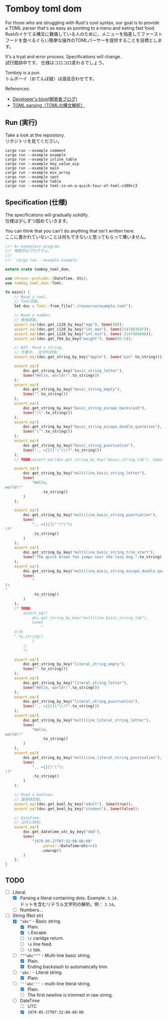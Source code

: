 # Tomboy toml dom

For those who are struggling with Rust's cool syntax, our goal is to provide a TOML parser that's as easy as pointing to a menu and eating fast food.  
Rustのイケてる構文に難儀している人のために、メニューを指差してファーストフードを食べるぐらい簡単な操作のTOMLパーサーを提供することを目標とします。  

It's a tryal and error process. Specifications will change.  
試行錯誤中です。 仕様はコロコロ変わるでしょう。  

Tomboy is a pun.  
トムボーイ（おてんば娘）は語呂合わせです。  

References:  

* [Developer's blog(開発者ブログ)](https://crieit.net/drafts/5f8094a14a0cf)
* [TOML parsing（TOMLの構文解析）](https://crieit.net/posts/TOML-parsing-TOML)

## Run (実行)

Take a look at the repository.  
リポジトリを見てください。  

```shell
cargo run --example comment
cargo run --example example
cargo run --example inline_table
cargo run --example key_value_wip
cargo run --example main
cargo run --example mix_array
cargo run --example spot
cargo run --example table
cargo run --example toml-io-en-a-quick-tour-of-toml-v100rc3
```

## Specification (仕様)

The specifications will gradually solidify.  
仕様は少しずつ固めていきます。  

You can think that you can't do anything that isn't written here.  
ここに書かれていないことは何もできないと思ってもらって構いません。  

```rust
//! An exemplary program.
//! 模範的なプログラム。
//!
//! `cargo run --example example`

extern crate tomboy_toml_dom;

use chrono::prelude::{DateTime, Utc};
use tomboy_toml_dom::Toml;

fn main() {
    // Read a toml.
    // Toml読取。
    let doc = Toml::from_file("./resource/example.toml");

    // Read a number.
    // 数値読取。
    assert_eq!(doc.get_i128_by_key("age"), Some(40));
    assert_eq!(doc.get_i128_by_key("int_max"), Some(2147483647));
    assert_eq!(doc.get_i128_by_key("int_min"), Some(-2147483648));
    assert_eq!(doc.get_f64_by_key("weight"), Some(93.5));

    // WIP. Read a string.
    // 作業中。 文字列読取。
    assert_eq!(doc.get_string_by_key("apple"), Some("pie".to_string()));

    assert_eq!(
        doc.get_string_by_key("basic_string_letter"),
        Some("Hello, world!!".to_string())
    );
    assert_eq!(
        doc.get_string_by_key("basic_string_empty"),
        Some("".to_string())
    );
    assert_eq!(
        doc.get_string_by_key("basic_string_escape_backslash"),
        Some("\\".to_string())
    );
    assert_eq!(
        doc.get_string_by_key("basic_string_escape_double_quotation"),
        Some("\"".to_string())
    );
    assert_eq!(
        doc.get_string_by_key("basic_string_punctuation"),
        Some("., ={}[]'\"\\!?".to_string())
    );
    // TODO assert_eq!(doc.get_string_by_key("basic_string_tab"), Some("a\tb"));

    assert_eq!(
        doc.get_string_by_key("multiline_basic_string_letter"),
        Some(
            "Hello,
world!!"
                .to_string()
        )
    );

    assert_eq!(
        doc.get_string_by_key("multiline_basic_string_punctuation"),
        Some(
            "., ={}[]\"'\"\"\\
!?"
            .to_string()
        )
    );
    assert_eq!(
        doc.get_string_by_key("multiline_basic_string_trim_start"),
        Some("The quick brown fox jumps over the lazy dog.".to_string())
    );
    assert_eq!(
        doc.get_string_by_key("multiline_basic_string_escape_double_quotation"),
        Some(
            "
\\
"
            .to_string()
        )
    );
    /* TODO
        assert_eq!(
            doc.get_string_by_key("multiline_basic_string_tab"),
            Some(
                "
    a\tb
    ".to_string()
            )
        );
        */

    assert_eq!(
        doc.get_string_by_key("literal_string_empty"),
        Some("".to_string())
    );
    assert_eq!(
        doc.get_string_by_key("literal_string_letter"),
        Some("Hello, world!!".to_string())
    );
    assert_eq!(
        doc.get_string_by_key("literal_string_punctuation"),
        Some("., ={}[]\"\\!?".to_string())
    );
    assert_eq!(
        doc.get_string_by_key("multiline_literal_string_letter"),
        Some(
            "Hello,
world!!"
                .to_string()
        )
    );
    assert_eq!(
        doc.get_string_by_key("multiline_literal_string_punctuation"),
        Some(
            "., ={}[]'\"\\
!?"
            .to_string()
        )
    );

    // Read a boolean.
    // 論理値読取。
    assert_eq!(doc.get_bool_by_key("adult"), Some(true));
    assert_eq!(doc.get_bool_by_key("student"), Some(false));

    // DateTime.
    // 日付と時刻。
    assert_eq!(
        doc.get_datetime_utc_by_key("dob"),
        Some(
            "1979-05-27T07:32:00-08:00"
                .parse::<DateTime<Utc>>()
                .unwrap()
        )
    );
}
```

## TODO

* [ ] Literal
  * [x] Parsing a literal containing dots. Example: `3.14`.  
      ドットを含むリテラル文字列の解析。例： `3.14`。
  * [ ] Numbers...
* [ ] String (Not str)
  * [x] `"abc"` - Basic string.
    * [x] Plain.
    * [x] `\` Escape.
    * [ ] `\r` caridge return.
    * [ ] `\n` line feed.
    * [ ] `\t` tab.
  * [ ] `"""abc"""` - Multi-line basic string.
    * [x] Plain.
    * [x] Ending backslash to automatically trim.
  * [ ] `'abc'` - Literal string.
    * [x] Plain.
  * [ ] `'''abc'''` - multi-line literal string.
    * [x] Plain.
    * [ ] The first newline is trimmed in raw string.
  * [ ] DateTime
    * [ ]  UTC
      * [x] `1979-05-27T07:32:00-08:00`.
